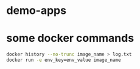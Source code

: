 # demo-apps

# some docker commands
```bash
docker history --no-trunc image_name > log.txt
docker run -e env_key=env_value image_name
```